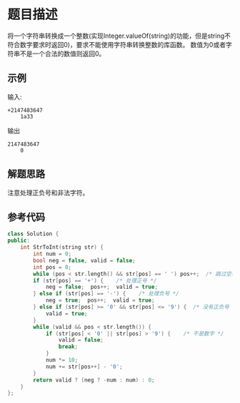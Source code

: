 # 题目描述

将一个字符串转换成一个整数(实现Integer.valueOf(string)的功能，但是string不符合数字要求时返回0)，要求不能使用字符串转换整数的库函数。 数值为0或者字符串不是一个合法的数值则返回0。

## 示例

输入:

```
+2147483647
    1a33
```

输出

```
2147483647
    0
```

## 解题思路

注意处理正负号和非法字符。

## 参考代码

```cpp
class Solution {
public:
    int StrToInt(string str) {
        int num = 0;
        bool neg = false, valid = false;
        int pos = 0;
        while (pos < str.length() && str[pos] == ' ') pos++;  /* 跳过空格 */
        if (str[pos] == '+') {    /* 处理正号 */
            neg = false;  pos++;  valid = true;
        } else if (str[pos] == '-') {    /* 处理负号 */
            neg = true;  pos++;  valid = true;
        } else if (str[pos] >= '0' && str[pos] <= '9') {  /* 没有正负号 */
            valid = true;
        }
        while (valid && pos < str.length()) {
            if (str[pos] < '0' || str[pos] > '9') {    /* 不是数字 */
                valid = false;
                break;
            }
            num *= 10;
            num += str[pos++] - '0';
        }
        return valid ? (neg ? -num : num) : 0;
    }
};
```
